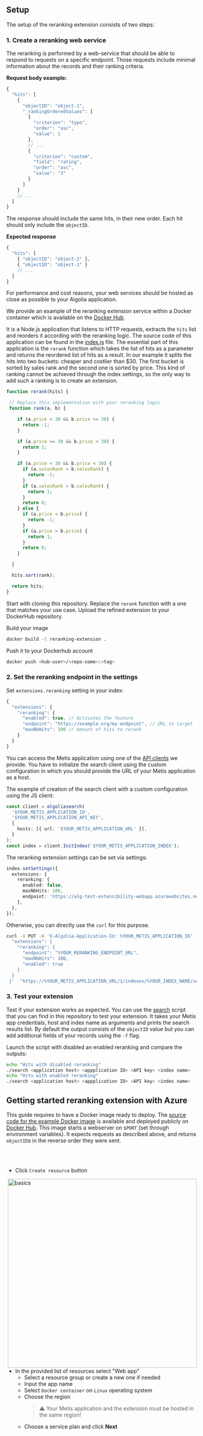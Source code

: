 ## Setup

The setup of the reranking extension consists of two steps:

### 1. Create a reranking web service

The reranking is performed by a web-service that should be able to respond to requests on a specific endpoint.
Those requests include minimal information about the records and their ranking criteria.

**Request body example:**

```ts
{
  "hits": [
    {
      "objectID": "object-1",
      "_rankingOrderedValues": [
        {
          "criterion": "typo",
          "order": "asc",
          "value": 1
        },
        // ...
        {
          "criterion": "custom",
          "field": "rating",
          "order": "asc",
          "value": "3"
        }
      ]
    }
    // ...
  ]
}
```

The response should include the same hits, in their new order.
Each hit should only include the `objectID`.

**Expected response**

```ts
{
  "hits": [
    { "objectID": "object-2" },
    { "objectID": "object-1" }
    // ...
  ]
}
```

For performance and cost reasons, your web services should be hosted as close as possible to your Algolia application.

We provide an example of the reranking extension service within a Docker container which is available on the [Docker Hub](https://hub.docker.com/r/algolia/test-reranking).

It is a Node.js application that listens to HTTP requests, extracts the `hits` list and reorders it according with the reranking logic.
The source code of this application can be found in the [index.js](/src/index.js) file.
The essential part of this application is the `rerank` function which takes the list of hits as a parameter and returns the reordered list of hits as a result.
In our example it splits the hits into two buckets: cheaper and costlier than $30. The first bucket is sorted by sales rank and the second one is sorted by price. This kind of ranking cannot be achieved through the index settings, so the only way to add such a ranking is to create an extension.

```ts
function rerank(hits) {

 // Replace this implementation with your reranking logic
 function rank(a, b) {

    if (a.price < 30 && b.price >= 30) {
      return -1;
    }

    if (a.price >= 30 && b.price < 30) {
      return 1;
    }

    if (a.price < 30 && b.price < 30) {
      if (a.salesRank < b.salesRank) {
        return -1;
      }
      if (a.salesRank > b.salesRank) {
        return 1;
      }
      return 0;
    } else {
      if (a.price < b.price) {
        return -1;
      }
      if (a.price > b.price) {
        return 1;
      }
      return 0;
    }

  }

  hits.sort(rank);

  return hits;
}
```

Start with cloning this repository. 
Replace the `rerank` function with a one that matches your use case.
Upload the refined extension to your DockerHub repository.

Build your image
```sh
docker build -t reranking-extension .
```

Push it to your Dockerhub account
```sh
docker push <hub-user>/<repo-name>:<tag>
```

### 2. Set the reranking endpoint in the settings

Set `extensions.reranking` setting in your index:

```ts
{
  "extensions": {
    "reranking": {
      "enabled": true, // Activates the feature
      "endpoint": "https://example.org/my-endpoint", // URL to target
      "maxNbHits": 100 // Amount of hits to rerank
    }
  }
}
```

You can access the Metis application using one of the [API clients](https://www.algolia.com/doc/api-client/getting-started/what-is-the-api-client/go/?client=go) we provide.
You have to initialize the search client using the custom configuration in which you should provide the URL of your Metis application as a host.

The example of creation of the search client with a custom configuration using the JS client:

```ts
const client = algoliasearch(
  '$YOUR_METIS_APPLICATION_ID',
  '$YOUR_METIS_APPLICATION_API_KEY',
  {
    hosts: [{ url: '$YOUR_METIS_APPLICATION_URL' }],
  }
);
const index = client.InitIndex('$YOUR_METIS_APPLICATION_INDEX');
```

The reranking extension settings can be set via settings:

```ts
index.setSettings({
  extensions: {
    reranking: {
      enabled: false,
      maxNbHits: 100,
      endpoint: 'https://alg-test-extensibility-webapp.azurewebsites.net',
    },
  },
});
```

Otherwise, you can directly use the `curl` for this purpose.

```sh
curl -X PUT -H 'X-Algolia-Application-Id: %YOUR_METIS_APPLICATION_ID' -H 'X-Algolia-API-Key: %YOUR_METIS_APPLICATION_API_KEY'  --data-binary '{
  "extensions": {
    "reranking": {
      "endpoint": "%YOUR_RERANKING_ENDPOINT_URL",
      "maxNbHits": 100,
      "enabled": true
    }
  }
 }'  "https://%YOUR_METIS_APPLICATION_URL/1/indexes/%YOUR_INDEX_NAME/settings"
```

### 3. Test your extension

Test if your extension works as expected.
You can use the [search](/search) script that you can find in this repository to test your extension.
It takes your Metis app credentials, host and index name as arguments and prints the search results list. 
By default the output consists of the `objectID` value but you can add additional fields of your records using the `-f` flag. 

Launch the script with disabled an enabled reranking and compare the outputs:
```sh
echo "Hits with disabled reranking"
./search <application host> <appplication ID> <API key> <index name>  -r false -f objectID,title,price
echo "Hits with enabled reranking"
./search <application host> <appplication ID> <API key> <index name>  -r true -f objectID,title,price
```

## Getting started reranking extension with Azure

This guide requires to have a Docker image ready to deploy.
The [source code for the example Docker image](/Docker) is available and deployed publicly on [Docker Hub](https://hub.docker.com/r/algolia/test-reranking).
This image starts a webserver on `$PORT` (set through environment variables). It expects requests as described above, and returns `objectID`s in the reverse order they were sent.

<br/>
<br/>

- Click `Create resource` button

<img src="basics.jpg" alt="basics" align="right" width="500"/>

- In the provided list of resources select "Web app"
  - Select a resource group or create a new one if needed
  - Input the app name
  - Select `Docker container` on `Linux` operating system
  - Choose the region
    > :warning: Your Metis application and the extension must be hosted in the same region!
  - Choose a service plan and click **Next**

<br/>
<br/>
<br/>
<br/>
<br/>
<br/>
<br/>
<br/>
<br/>
<br/>
<br/>
<br/>
<br/>
<br/>
<br/>
<br/>
<br/>
<br/>
<br/>

<img src="docker.jpg" alt="docker" align="right" width="500"/>

- In the Docker setup
  - Select the `Single Container` option
  - Select `Docker Hub` as the image source
  - Select `Public` visibility
  - Set `Image and tag` field with `algolia/test-reranking:1.0.2`
  - Click the **Review + create** button. The validation of the app will take some time.

<br/>
<br/>
<br/>

- Once the validation passed, click `Create` button and wait until the deployment finished.
- Open the created resource by clicking the **Go to resource** button.

<br/>

<img src="configuration.jpg" alt="configuration" align="right" width="500"/>

- Select `Settings` -> `Configuration`
- Click **New application setting**
- Set name to `PORT` and value to `80`, click **OK** and then **Save**
- You're all set. Go to the `Overview` section. You can find the URL of your application which can be used as the endpoint in the index settings.

<br/>
<br/>
<br/>
<br/>
<br/>
<br/>
<br/>
